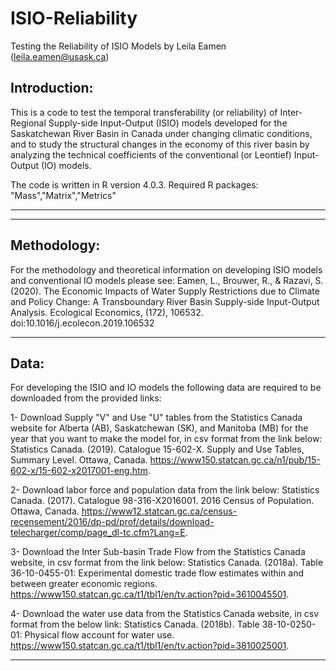# ISIO-Reliability
Testing the Reliability of ISIO Models by Leila Eamen (leila.eamen@usask.ca)

Introduction:
--------------
This is a code to test the temporal transferability (or reliability) of Inter-Regional Supply-side Input-Output (ISIO) models
developed for the Saskatchewan River Basin in Canada under changing climatic conditions, and to study the structural changes in 
the economy of this river basin by analyzing the technical coefficients of the conventional (or Leontief) Input-Output (IO) models.

The code is written in R version 4.0.3.
Required R packages: 
"Mass","Matrix","Metrics"

*********************************************************************************************************************************
*********************************************************************************************************************************
Methodology:
--------------
For the methodology and theoretical information on developing ISIO models and conventional IO models please see:
Eamen, L., Brouwer, R., & Razavi, S. (2020). The Economic Impacts of Water Supply Restrictions due to Climate  
and Policy Change: A Transboundary River Basin Supply-side Input-Output Analysis. Ecological Economics, (172), 106532.
doi:10.1016/j.ecolecon.2019.106532

*********************************************************************************************************************************
Data:
--------------
For developing the ISIO and IO models the following data are required to be downloaded from the provided links:

1- Download Supply "V" and Use "U" tables from the Statistics Canada website for Alberta (AB), 
Saskatchewan (SK), and Manitoba (MB) for the year that you want to make the model for, in csv format from the link below:
Statistics Canada. (2019). Catalogue 15-602-X. Supply and Use Tables, Summary Level. Ottawa, Canada.
https://www150.statcan.gc.ca/n1/pub/15-602-x/15-602-x2017001-eng.htm.

2- Download labor force and population data from the link below:
Statistics Canada. (2017). Catalogue 98-316-X2016001. 2016 Census of Population. Ottawa, Canada.
https://www12.statcan.gc.ca/census-recensement/2016/dp-pd/prof/details/download-telecharger/comp/page_dl-tc.cfm?Lang=E.

3- Download the Inter Sub-basin Trade Flow from the Statistics Canada website, in csv format from the link below:
Statistics Canada. (2018a). Table 36-10-0455-01: Experimental domestic trade flow estimates within 
and between greater economic regions. https://www150.statcan.gc.ca/t1/tbl1/en/tv.action?pid=3610045501.

4- Download the water use data from the Statistics Canada website, in csv format from the below link:
Statistics Canada. (2018b). Table 38-10-0250-01: Physical flow account for water use. 
https://www150.statcan.gc.ca/t1/tbl1/en/tv.action?pid=3810025001.

*********************************************************************************************************************************
